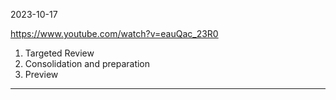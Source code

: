 2023-10-17

<https://www.youtube.com/watch?v=eauQac_23R0>

1. Targeted Review
2. Consolidation and preparation
3. Preview

___
